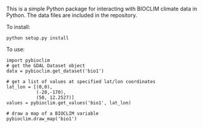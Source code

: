 This is a simple Python package for interacting with BIOCLIM climate data in 
Python. The data files are included in the repository.

To install:

    python setup.py install

To use:

    import pybioclim
    # get the GDAL Dataset object
    data = pybioclim.get_dataset('bio1')
    
    # get a list of values at specified lat/lon coordinates
    lat_lon = [(0,0),
               (-20,-170),
               (50, 12.2527)]
    values = pybioclim.get_values('bio1', lat_lon)
    
    # draw a map of a BIOCLIM variable
    pybioclim.draw_map('bio1')